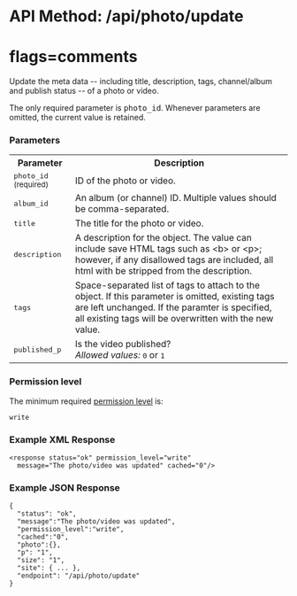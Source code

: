 # API Method: /api/photo/update
# flags=comments

Update the meta data -- including title, description, tags, channel/album and publish status -- of a photo or video.

The only required parameter is <tt>photo_id</tt>. Whenever parameters are omitted, the current value is retained. 


### Parameters

<table class="pretty">
  <tr><th>Parameter</th><th>Description</th></tr>
  <tr>
    <td>
      <tt>photo_id</tt>
      <small>(required)</small>
    </td>
    <td>
      ID of the photo or video.
    </td>
  </tr>
  <tr>
    <td>
      <tt>album_id</tt>
    </td>
    <td>
      An album (or channel) ID. Multiple values should be comma-separated.
    </td>
  </tr>
  <tr>
    <td>
      <tt>title</tt>
    </td>
    <td>
      The title for the photo or video.
    </td>
  </tr>
  <tr>
    <td>
      <tt>description</tt>
    </td>
    <td>
      A description for the object. The value can include save HTML tags such as &lt;b&gt; or &lt;p&gt;; however, if any disallowed tags are included, all html with be stripped from the description.
    </td>
  </tr>
  <tr>
    <td>
      <tt>tags</tt>
    </td>
    <td>
      Space-separated list of tags to attach to the object. If this parameter is omitted, existing tags are left unchanged. If the paramter is specified, all existing tags will be overwritten with the new value. 
    </td>
  </tr>
  <tr>
    <td>
      <tt>published_p</tt>
    </td>
    <td>
      Is the video published?<br/>
      <i>Allowed values:</i> <tt>0</tt> or <tt>1</tt>
    </td>
  </tr>
</table>

    

### Permission level 

The minimum required [permission level](index#permission-level) is:

    write

### Example XML Response

    <response status="ok" permission_level="write" 
      message="The photo/video was updated" cached="0"/>

### Example JSON Response

    {
      "status": "ok", 
      "message":"The photo/video was updated",
      "permission_level":"write",
      "cached":"0",
      "photo":{},
      "p": "1",
      "size": "1",
      "site": { ... },
      "endpoint": "/api/photo/update"
    }
